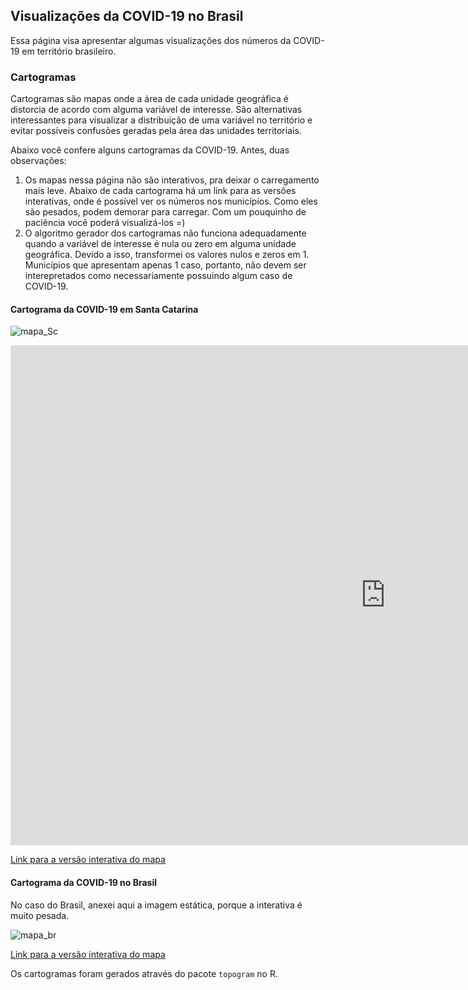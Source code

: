 ## Visualizações da COVID-19 no Brasil

Essa página visa apresentar algumas visualizações dos números da COVID-19 em território brasileiro. 

### Cartogramas

Cartogramas são mapas onde a área de cada unidade geográfica é distorcia de acordo com alguma variável de interesse. São alternativas interessantes para visualizar a distribuição de uma variável no território e evitar possíveis confusões geradas pela área das unidades territoriais.

Abaixo você confere alguns cartogramas da COVID-19. Antes, duas observações:

1. Os mapas nessa página não são interativos, pra deixar o carregamento mais leve. Abaixo de cada cartograma há um link para as versões interativas, onde é possível ver os números nos municípios. Como eles são pesados, podem demorar para carregar. Com um pouquinho de paciência você poderá visualizá-los =)
2. O algoritmo gerador dos cartogramas não funciona adequadamente quando a variável de interesse é nula ou zero em alguma unidade geográfica. Devido a isso, transformei os valores nulos e zeros em 1. Municípios que apresentam apenas 1 caso, portanto, não devem ser interepretados como necessariamente possuindo algum caso de COVID-19.

#### Cartograma da COVID-19 em Santa Catarina

![mapa_Sc](https://cassianord.github.io/mapas_interativos/images/cartograma_SC_28_05.png)


<iframe src="https://cassianord.github.io/mapas_interativos/topo_sc.html" style="border:0px #ffffff none;" name="myiFrame" scrolling="no" frameborder="1" marginheight="0px" marginwidth="0px" height="800px" width="1200px" allowfullscreen></iframe>

[Link para a versão interativa do mapa](https://cassianord.github.io/mapas_interativos/images/topo_sc.html)


#### Cartograma da COVID-19 no Brasil

No caso do Brasil, anexei aqui a imagem estática, porque a interativa é muito pesada. 

![mapa_br](https://cassianord.github.io/mapas_interativos/images/carto_br_28_05.png)

[Link para a versão interativa do mapa](https://cassianord.github.io/mapas_interativos/images/carto_br.html)


Os cartogramas foram gerados através do pacote `topogram` no R. 
